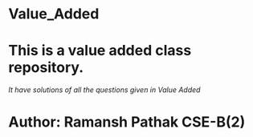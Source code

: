# Value_Added
# This is a value added class repository.
*It have solutions of all the questions given in Value Added*
# Author: Ramansh Pathak CSE-B(2)
